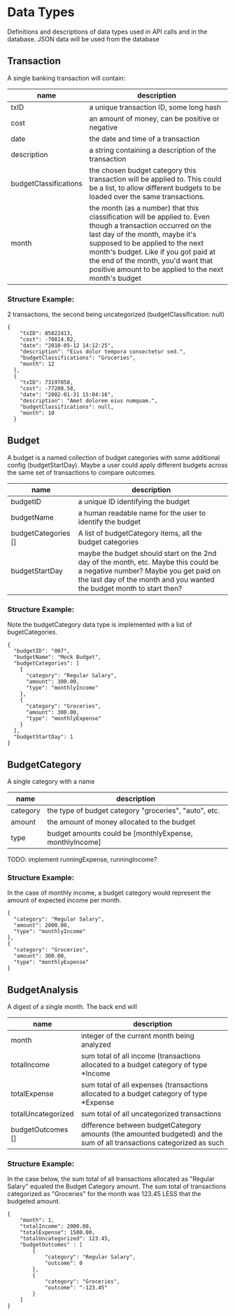 # Data Types

Definitions and descriptions of data types used in API calls and in the database.
JSON data will be used from the database


## Transaction
A single banking transaction will contain:

| name                  | description                                                                                                                                                                                                                                                                                                                |
|-----------------------|----------------------------------------------------------------------------------------------------------------------------------------------------------------------------------------------------------------------------------------------------------------------------------------------------------------------------|
| txID                  | a unique transaction ID, some long hash                                                                                                                                                                                                                                                                                    |
| cost                  | an amount of money, can be positive or negative                                                                                                                                                                                                                                                                            |
| date                  | the date and time of a transaction                                                                                                                                                                                                                                                                                         |
| description           | a string containing a description of the transaction                                                                                                                                                                                                                                                                       |
| budgetClassifications | the chosen budget category this transaction will be applied to. This could be a list, to allow different budgets to be loaded over the same transactions.                                                                                                                                                                  |
| month                 | the month (as a number) that this classification will be applied to. Even though a transaction occurred on the last day of the month, maybe it's supposed to be applied to the next month's budget. Like if you got paid at the end of the month, you'd want that positive amount to be applied to the next month's budget |

### Structure Example:
2 transactions, the second being uncategorized (budgetClassification: null)
```
{
    "txID": 85822413,
    "cost": -70814.02,
    "date": "2010-05-12 14:12:25",
    "description": "Eius dolor tempora consectetur sed.",
    "budgetClassifications": "Groceries",
    "month": 12
  },
  {
    "txID": 73197858,
    "cost": -77208.58,
    "date": "2002-01-31 15:04:16",
    "description": "Amet dolorem eius numquam.",
    "budgetClassifications": null,
    "month": 10
  }

```

## Budget
A budget is a named collection of budget categories with some additional config (budgetStartDay). Maybe a user could apply different budgets across the same set of transactions to compare outcomes.

| name                | description                                                                                                                                                                                           |
|---------------------|-------------------------------------------------------------------------------------------------------------------------------------------------------------------------------------------------------|
| budgetID            | a unique ID identifying the budget                                                                                                                                                                    |
| budgetName          | a human readable name for the user to identify the budget                                                                                                                                             |
| budgetCategories [] | A list of budgetCategory items, all the budget categories                                                                                                                                             |
| budgetStartDay      | maybe the budget should start on the 2nd day of the month, etc. Maybe this could be a negative number? Maybe you get paid on the last day of the month and you wanted the budget month to start then? |

### Structure Example:
Note the budgetCategory data type is implemented with a list of bugetCategories.
```
{
  "budgetID": "007",
  "budgetName": "Mock Budget",
  "budgetCategories": [
    {
      "category": "Regular Salary",
      "amount": 300.00,
      "type": "monthlyIncome"
    },
    {
      "category": "Groceries",
      "amount": 300.00,
      "type": "monthlyExpense"
    }
  ],
  "budgetStartDay": 1
}
```
## BudgetCategory
A single category with a name

| name     | description                                             |
|----------|---------------------------------------------------------|
| category | the type of budget category "groceries", "auto", etc.   |
| amount   | the amount of money allocated to the budget             |
| type     | budget amounts could be [monthlyExpense, monthlyIncome] |

TODO: implement runningExpense, runningIncome?

### Structure Example:
In the case of monthly income, a budget category would represent the amount of expected income per month.
```
{
  "category": "Regular Salary",
  "amount": 2000.00,
  "type": "monthlyIncome"
},
{
  "category": "Groceries",
  "amount": 300.00,
  "type": "monthlyExpense"
}
```

## BudgetAnalysis
A digest of a single month. The back end will

| name               | description                                                                                                           |
|--------------------|-----------------------------------------------------------------------------------------------------------------------|
| month              | integer of the current month being analyzed                                                                           |
| totalIncome        | sum total of all income (transactions allocated to a budget category of type *Income                                  |
| totalExpense       | sum total of all expenses (transactions allocated to a budget category of type *Expense                               |
| totalUncategorized | sum total of all uncategorized transactions                                                                           |
| budgetOutcomes []  | difference between budgetCategory amounts (the amounted budgeted) and the sum of all transactions categorized as such |

### Structure Example:
In the case below, the sum total of all transactions allocated as "Regular Salary" equaled the Budget Category amount.
The sum total of transactions categorized as "Groceries" for the month was 123.45 LESS that the budgeted amount. 
```
{
    "month": 1,
    "totalIncome": 2000.00,
    "totalExpense": 1500.00,
    "totalUncategorized": 123.45,
    "budgetOutcomes" : [
        {
            "category": "Regular Salary",
            "outcome": 0
        },
        {
            "category": "Groceries",
            "outcome": "-123.45"
        }
    ]
}
```
